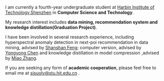 
I am currently a fourth-year undergraduate student at [Harbin Institute of Technology,Shenzhen](https://www.hitsz.edu.cn/index.html) in **Computer Science and Technology**.

My research interest includes **data mining, recommendation system and knowledge distillation(Graduation Project)**.

I have been involved in several research experience, including hyperspectral anomaly detection in next-poi recommendation in data mining, advised by [Shanshan Feng](https://scholar.google.com.sg/citations?user=yX-lswoAAAAJ&hl=en); computer version, advised by [Yongyong Chen](http://faculty.hitsz.edu.cn/chenyongyong) and knowledge distillation in model compression ,advised by [Miao Zhang](http://faculty.hitsz.edu.cn/zhangmiao).

If you are seeking any form of **academic cooperation**, please feel free to email me at sisuolv@stu.hit.edu.cn .
